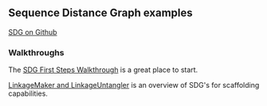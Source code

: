 ## Sequence Distance Graph examples

 [SDG on Github](https://github.com/bioinfologics/sdg)

### Walkthroughs

The [SDG First Steps Walkthrough](first_steps.md) is a great place to start.

[LinkageMaker and LinkageUntangler](linkage/linkagemaker_linkageuntangler.md) is an overview of SDG's for scaffolding capabilities.


